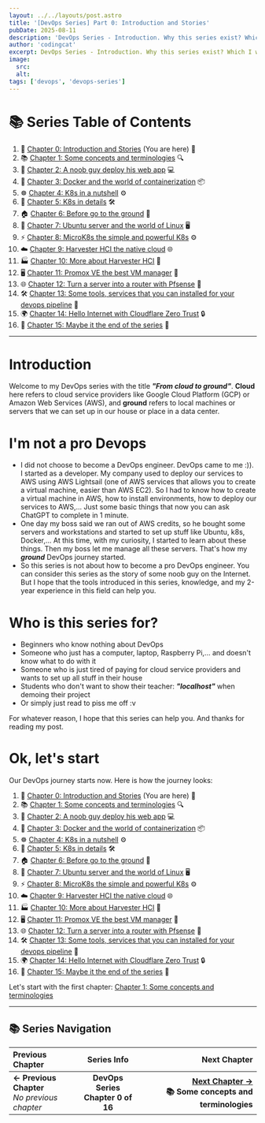 ```yaml
---
layout: ../../layouts/post.astro
title: '[DevOps Series] Part 0: Introduction and Stories'
pubDate: 2025-08-11
description: 'DevOps Series - Introduction. Why this series exist? Which I will share with you.'
author: 'codingcat'
excerpt: DevOps Series - Introduction. Why this series exist? Which I will share with you.
image:
  src:
  alt:
tags: ['devops', 'devops-series']
---
```


# 📚 Series Table of Contents

1. 📖 [Chapter 0: Introduction and Stories](/posts/devops-part0) (You are here) 🎯
2. 📚 [Chapter 1: Some concepts and terminologies](/posts/devops-part1) 🔍
3. 🚀 [Chapter 2: A noob guy deploy his web app](/posts/devops-part2) 💻
4. 🐳 [Chapter 3: Docker and the world of containerization](/posts/devops-part3) 📦
5. ☸️ [Chapter 4: K8s in a nutshell](/posts/devops-part4) ⚙️
6. 🔧 [Chapter 5: K8s in details](/posts/devops-part5) 🛠️
7. 🏠 [Chapter 6: Before go to the ground](/posts/devops-part6) 🏡
8. 🐧 [Chapter 7: Ubuntu server and the world of Linux](/posts/devops-part7) 🖥️
9. ⚡ [Chapter 8: MicroK8s the simple and powerful K8s](/posts/devops-part8) ⚙️
10. ☁️ [Chapter 9: Harvester HCI the native cloud](/posts/devops-part9) 🌐
11. 🏭 [Chapter 10: More about Harvester HCI](/posts/devops-part10) 🏢
12. 🖥️ [Chapter 11: Promox VE the best VM manager](/posts/devops-part11) 💾
13. 🌐 [Chapter 12: Turn a server into a router with Pfsense](/posts/devops-part12) 🔌
14. 🛠️ [Chapter 13: Some tools, services that you can installed for your devops pipeline](/posts/devops-part13) 🔧
15. 🌍 [Chapter 14: Hello Internet with Cloudflare Zero Trust](/posts/devops-part14) 🔒
16. 🎉 [Chapter 15: Maybe it the end of the series](/posts/devops-part15) 🏁

---

# Introduction

Welcome to my DevOps series with the title **_"From cloud to ground"_**. **Cloud** here refers to cloud service providers like Google Cloud Platform (GCP) or Amazon Web Services (AWS), and **ground** refers to local machines or servers that we can set up in our house or place in a data center.

# I'm not a pro Devops

- I did not choose to become a DevOps engineer. DevOps came to me :)). I started as a developer. My company used to deploy our services to AWS using AWS Lightsail (one of AWS services that allows you to create a virtual machine, easier than AWS EC2). So I had to know how to create a virtual machine in AWS, how to install environments, how to deploy our services to AWS,... Just some basic things that now you can ask ChatGPT to complete in 1 minute.
- One day my boss said we ran out of AWS credits, so he bought some servers and workstations and started to set up stuff like Ubuntu, k8s, Docker,... At this time, with my curiosity, I started to learn about these things. Then my boss let me manage all these servers. That's how my **_ground_** DevOps journey started.
- So this series is not about how to become a pro DevOps engineer. You can consider this series as the story of some noob guy on the Internet. But I hope that the tools introduced in this series, knowledge, and my 2-year experience in this field can help you.

# Who is this series for?

- Beginners who know nothing about DevOps
- Someone who just has a computer, laptop, Raspberry Pi,... and doesn't know what to do with it
- Someone who is just tired of paying for cloud service providers and wants to set up all stuff in their house
- Students who don't want to show their teacher: **_"localhost"_** when demoing their project
- Or simply just read to piss me off :v

For whatever reason, I hope that this series can help you. And thanks for reading my post.

# Ok, let's start

Our DevOps journey starts now. Here is how the journey looks:

1. 📖 [Chapter 0: Introduction and Stories](./devops-part0) (You are here) 🎯
2. 📚 [Chapter 1: Some concepts and terminologies](./devops-part1) 🔍
3. 🚀 [Chapter 2: A noob guy deploy his web app](./devops-part2) 💻
4. 🐳 [Chapter 3: Docker and the world of containerization](./devops-part3) 📦
5. ☸️ [Chapter 4: K8s in a nutshell](./devops-part4) ⚙️
6. 🔧 [Chapter 5: K8s in details](./devops-part5) 🛠️
7. 🏠 [Chapter 6: Before go to the ground](./devops-part6) 🏡
8. 🐧 [Chapter 7: Ubuntu server and the world of Linux](./devops-part7) 🖥️
9. ⚡ [Chapter 8: MicroK8s the simple and powerful K8s](./devops-part8) ⚙️
10. ☁️ [Chapter 9: Harvester HCI the native cloud](./devops-part9) 🌐
11. 🏭 [Chapter 10: More about Harvester HCI](./devops-part10) 🏢
12. 🖥️ [Chapter 11: Promox VE the best VM manager](./devops-part11) 💾
13. 🌐 [Chapter 12: Turn a server into a router with Pfsense](./devops-part12) 🔌
14. 🛠️ [Chapter 13: Some tools, services that you can installed for your devops pipeline](./devops-part13) 🔧
15. 🌍 [Chapter 14: Hello Internet with Cloudflare Zero Trust](./devops-part14) 🔒
16. 🎉 [Chapter 15: Maybe it the end of the series](./devops-part15) 🏁

Let's start with the first chapter: [Chapter 1: Some concepts and terminologies](./devops-part1)

---

## 📚 Series Navigation

| Previous Chapter                                |               Series Info                |                                                                   Next Chapter |
| :---------------------------------------------- | :--------------------------------------: | -----------------------------------------------------------------------------: |
| **← Previous Chapter**<br>_No previous chapter_ | **DevOps Series**<br>**Chapter 0 of 16** | **[Next Chapter →](./devops-part1)**<br>**📚 Some concepts and terminologies** |
